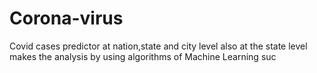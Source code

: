 # Corona-virus
Covid cases predictor at nation,state and city level also at the state level makes the analysis by using algorithms of Machine Learning suc
